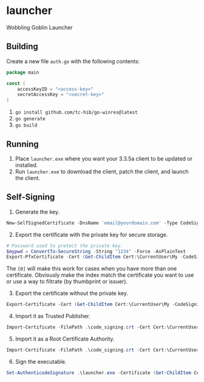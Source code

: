 # launcher
Wobbling Goblin Launcher

## Building
Create a new file `auth.go` with the following contents:

```go
package main

const (
    accessKeyID = "<access-key>"
    secretAccessKey = "<secret-key>"
)
```

1. `go install github.com/tc-hib/go-winres@latest`
2. `go generate`
3. `go build`

## Running
1. Place `launcher.exe` where you want your 3.3.5a client to be updated or installed.
2. Run `launcher.exe` to download the client, patch the client, and launch the client.

## Self-Signing
1. Generate the key.

```powershell
New-SelfSignedCertificate -DnsName 'email@yourdomain.com' -Type CodeSigning -CertStoreLocation cert:\CurrentUser\My
```

2. Export the certificate with the private key for secure storage.

```powershell
# Password used to protect the private key.
$mypwd = ConvertTo-SecureString -String "1234" -Force -AsPlainText
Export-PfxCertificate -Cert (Get-ChildItem Cert:\CurrentUser\My -CodeSigningCert)[0] -FilePath code_signing.pfx -Password $mypwd
```

The `[0]` will make this work for cases when you have more than one certificate. Obviously make the index match the certificate you want to use or use a way to filtrate (by thumbprint or issuer).

3. Export the certificate without the private key.

```powershell
Export-Certificate -Cert (Get-ChildItem Cert:\CurrentUser\My -CodeSigningCert)[0] -FilePath code_signing.crt
```

4. Import it as Trusted Publisher.

```powershell
Import-Certificate -FilePath .\code_signing.crt -Cert Cert:\CurrentUser\TrustedPublisher
```

5. Import it as a Root Certificate Authority.

```powershell
Import-Certificate -FilePath .\code_signing.crt -Cert Cert:\CurrentUser\Root
```

6. Sign the executable.

```powershell
Set-AuthenticodeSignature .\launcher.exe -Certificate (Get-ChildItem Cert:\CurrentUser\My -CodeSigningCert)
```